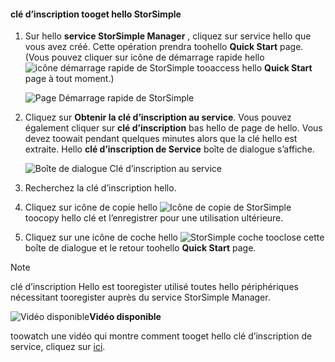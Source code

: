 <!--author=alkohli last changed: 9/17/15-->

#### <a name="tooget-hello-storsimple-service-registration-key"></a>clé d’inscription tooget hello StorSimple
1. Sur hello **service StorSimple Manager** , cliquez sur service hello que vous avez créé. Cette opération prendra toohello **Quick Start** page. (Vous pouvez cliquer sur icône de démarrage rapide hello ![icône démarrage rapide de StorSimple ](./media/storsimple-get-service-registration-key/HCS_QuickStartIcon-include.png) tooaccess hello **Quick Start** page à tout moment.)
   
     ![Page Démarrage rapide de StorSimple](./media/storsimple-get-service-registration-key/HCS_ServiceQuickStart-include.png)
2. Cliquez sur **Obtenir la clé d’inscription au service**. Vous pouvez également cliquer sur **clé d’inscription** bas hello de page de hello. Vous devez toowait pendant quelques minutes alors que la clé hello est extraite. Hello **clé d’inscription de Service** boîte de dialogue s’affiche.
   
     ![Boîte de dialogue Clé d’inscription au service](./media/storsimple-get-service-registration-key/HCS_GetServiceRegistrationKey-include.png)
3. Recherchez la clé d’inscription hello.
4. Cliquez sur icône de copie hello ![Icône de copie de StorSimple](./media/storsimple-get-service-registration-key/HCS_CopyIcon-include.png) toocopy hello clé et l’enregistrer pour une utilisation ultérieure.
5. Cliquez sur une icône de coche hello ![StorSimple coche](./media/storsimple-get-service-registration-key/HCS_CheckIcon-include.png) tooclose cette boîte de dialogue et le retour toohello **Quick Start** page.

> [!NOTE]
> clé d’inscription Hello est tooregister utilisé toutes hello périphériques nécessitant tooregister auprès du service StorSimple Manager.
> 
> 

![Vidéo disponible](./media/storsimple-get-service-registration-key/Video_icon.png)**Vidéo disponible**

toowatch une vidéo qui montre comment tooget hello clé d’inscription de service, cliquez sur [ici](https://azure.microsoft.com/documentation/videos/get-the-service-registration-key/).

